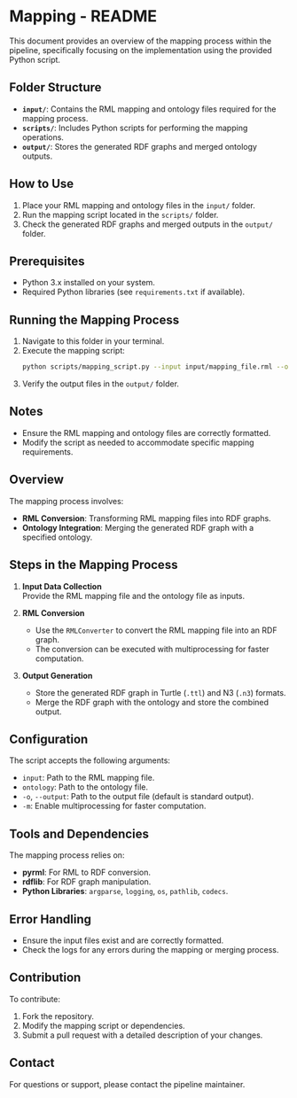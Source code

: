 # Mapping - README

This document provides an overview of the mapping process within the pipeline, specifically focusing on the implementation using the provided Python script.
## Folder Structure

- **`input/`**: Contains the RML mapping and ontology files required for the mapping process.
- **`scripts/`**: Includes Python scripts for performing the mapping operations.
- **`output/`**: Stores the generated RDF graphs and merged ontology outputs.

## How to Use

1. Place your RML mapping and ontology files in the `input/` folder.
2. Run the mapping script located in the `scripts/` folder.
3. Check the generated RDF graphs and merged outputs in the `output/` folder.

## Prerequisites

- Python 3.x installed on your system.
- Required Python libraries (see `requirements.txt` if available).

## Running the Mapping Process

1. Navigate to this folder in your terminal.
2. Execute the mapping script:
    ```bash
    python scripts/mapping_script.py --input input/mapping_file.rml --ontology input/ontology_file.owl --output output/
    ```
3. Verify the output files in the `output/` folder.

## Notes

- Ensure the RML mapping and ontology files are correctly formatted.
- Modify the script as needed to accommodate specific mapping requirements.

## Overview

The mapping process involves:
- **RML Conversion**: Transforming RML mapping files into RDF graphs.
- **Ontology Integration**: Merging the generated RDF graph with a specified ontology.

## Steps in the Mapping Process

1. **Input Data Collection**  
    Provide the RML mapping file and the ontology file as inputs.

2. **RML Conversion**  
    - Use the `RMLConverter` to convert the RML mapping file into an RDF graph.
    - The conversion can be executed with multiprocessing for faster computation.

3. **Output Generation**  
    - Store the generated RDF graph in Turtle (`.ttl`) and N3 (`.n3`) formats.
    - Merge the RDF graph with the ontology and store the combined output.

## Configuration

The script accepts the following arguments:
- `input`: Path to the RML mapping file.
- `ontology`: Path to the ontology file.
- `-o`, `--output`: Path to the output file (default is standard output).
- `-m`: Enable multiprocessing for faster computation.

## Tools and Dependencies

The mapping process relies on:
- **pyrml**: For RML to RDF conversion.
- **rdflib**: For RDF graph manipulation.
- **Python Libraries**: `argparse`, `logging`, `os`, `pathlib`, `codecs`.

## Error Handling

- Ensure the input files exist and are correctly formatted.
- Check the logs for any errors during the mapping or merging process.

## Contribution

To contribute:
1. Fork the repository.
2. Modify the mapping script or dependencies.
3. Submit a pull request with a detailed description of your changes.

## Contact

For questions or support, please contact the pipeline maintainer.
